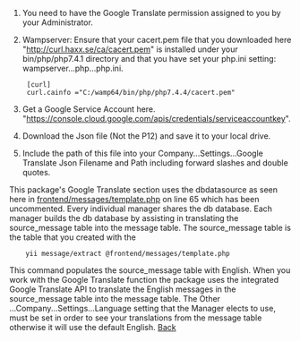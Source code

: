 1. You need to have the Google Translate permission assigned to you by your Administrator.
1. Wampserver: Ensure that your cacert.pem file that you downloaded here "http://curl.haxx.se/ca/cacert.pem" is installed under your bin/php/php7.4.1 directory and that you have set your php.ini setting: wampserver...php...php.ini.

        [curl]
        curl.cainfo ="C:/wamp64/bin/php/php7.4.4/cacert.pem"

1. Get a Google Service Account here. "https://console.cloud.google.com/apis/credentials/serviceaccountkey".
1. Download the Json file (Not the P12) and save it to your local drive. 
1. Include the path of this file into your Company...Settings...Google Translate Json Filename and Path including forward slashes and double quotes.

This package's Google Translate section uses the dbdatasource as seen here in [frontend/messages/template.php](/frontend/messages/template.php) on line 65 which has been uncommented.
Every individual manager shares the db database. Each manager builds the db database by assisting in translating the source_message table into the message table. The source_message table is the table that you created with the

        yii message/extract @frontend/messages/template.php


This command populates the source_message table with English. When you work with the Google Translate function the package uses the integrated Google Translate API to translate the English messages in the source_message table into the message table.  The Other ...Company...Settings...Language setting that the Manager elects to use, must be set in order to see your translations from the message table otherwise it will use the default English.  [Back](/md/faq/faqs.md)
